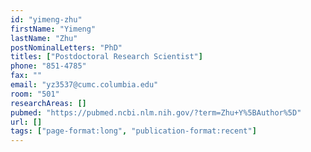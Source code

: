 ```yaml
---
id: "yimeng-zhu"
firstName: "Yimeng"
lastName: "Zhu"
postNominalLetters: "PhD"
titles: ["Postdoctoral Research Scientist"]
phone: "851-4785"
fax: ""
email: "yz3537@cumc.columbia.edu"
room: "501"
researchAreas: []
pubmed: "https://pubmed.ncbi.nlm.nih.gov/?term=Zhu+Y%5BAuthor%5D"
url: []
tags: ["page-format:long", "publication-format:recent"]
---
```


